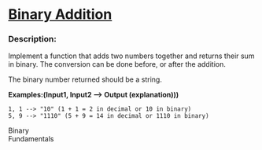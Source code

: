 <div class="w-full panel bg-ui-section"><h1><a href="https://www.codewars.com/kata/551f37452ff852b7bd000139/java" target="_blank">Binary Addition</a></h1><h3 class="wf-title-alt">Description:</h3><div class="markdown prose max-w-5xl mx-auto overflow-x-auto break-words" id="description"><p>Implement a function that adds two numbers together and returns their sum in binary. The conversion can be done before, or after the addition.</p>
<p>The binary number returned should be a string.</p>
<p><strong>Examples:(Input1, Input2 --&gt; Output (explanation)))</strong></p>
<pre><code>1, 1 --&gt; "10" (1 + 1 = 2 in decimal or 10 in binary)
5, 9 --&gt; "1110" (5 + 9 = 14 in decimal or 1110 in binary)
</code></pre>
</div><div class="pt-4 max-w-5xl mx-auto"><div class="mt-4"><span><i class="icon-moon-tag "></i></span><div class="keyword-tag">Binary</div><div class="keyword-tag">Fundamentals</div></div></div></div>